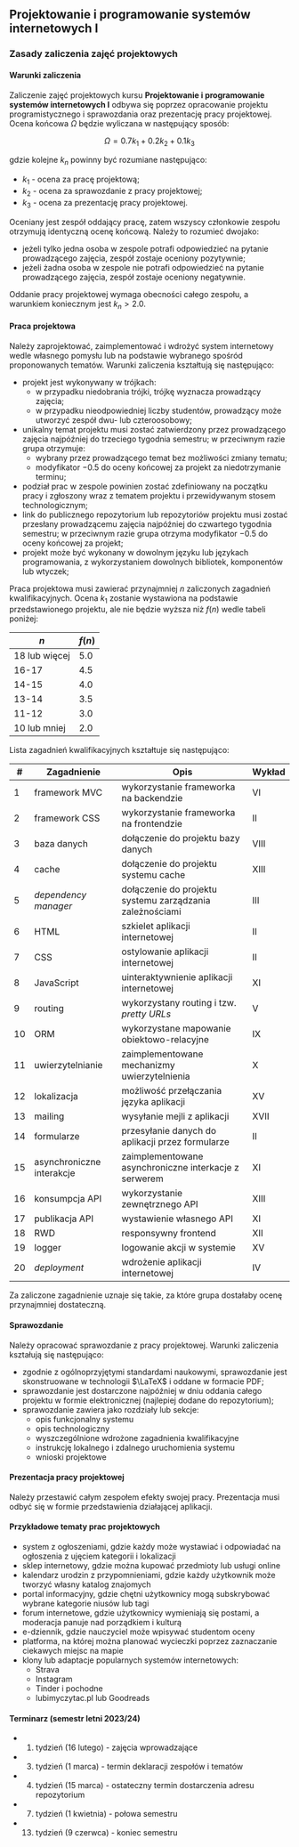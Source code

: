 ## Projektowanie i programowanie systemów internetowych I
### Zasady zaliczenia zajęć projektowych

#### Warunki zaliczenia

Zaliczenie zajęć projektowych kursu **Projektowanie i programowanie systemów internetowych I** odbywa się poprzez opracowanie projektu programistycznego i sprawozdania oraz prezentację pracy projektowej. Ocena końcowa $\Omega$ będzie wyliczana w następujący sposób:

$$ \Omega = 0.7k_1 + 0.2k_2 + 0.1k_3 $$

gdzie kolejne $k_n$ powinny być rozumiane następująco:

- $k_1$ - ocena za pracę projektową;
- $k_2$ - ocena za sprawozdanie z pracy projektowej;
- $k_3$ - ocena za prezentację pracy projektowej.

Oceniany jest zespół oddający pracę, zatem wszyscy członkowie zespołu otrzymują identyczną ocenę końcową. Należy to rozumieć dwojako:
- jeżeli tylko jedna osoba w zespole potrafi odpowiedzieć na pytanie prowadzącego zajęcia, zespół zostaje oceniony pozytywnie;
- jeżeli żadna osoba w zespole nie potrafi odpowiedzieć na pytanie prowadzącego zajęcia, zespół zostaje oceniony negatywnie.

Oddanie pracy projektowej wymaga obecności całego zespołu, a warunkiem koniecznym jest $k_n > 2.0$.

#### Praca projektowa

Należy zaprojektować, zaimplementować i wdrożyć system internetowy wedle własnego pomysłu lub na podstawie wybranego spośród proponowanych tematów. Warunki zaliczenia kształtują się następująco:
- projekt jest wykonywany w trójkach:
    - w przypadku niedobrania trójki, trójkę wyznacza prowadzący zajęcia;
    - w przypadku nieodpowiedniej liczby studentów, prowadzący może utworzyć zespół dwu- lub czteroosobowy;
- unikalny temat projektu musi zostać zatwierdzony przez prowadzącego zajęcia najpóźniej do trzeciego tygodnia semestru; w przeciwnym razie grupa otrzymuje:
    - wybrany przez prowadzącego temat bez możliwości zmiany tematu;
    - modyfikator $-0.5$ do oceny końcowej za projekt za niedotrzymanie terminu;
- podział prac w zespole powinien zostać zdefiniowany na początku pracy i zgłoszony wraz z tematem projektu i przewidywanym stosem technologicznym;
- link do publicznego repozytorium lub repozytoriów projektu musi zostać przesłany prowadzącemu zajęcia najpóźniej do czwartego tygodnia semestru; w przeciwnym razie grupa otrzyma modyfikator $-0.5$ do oceny końcowej za projekt; 
- projekt może być wykonany w dowolnym języku lub językach programowania, z wykorzystaniem dowolnych bibliotek, komponentów lub wtyczek;

Praca projektowa musi zawierać przynajmniej $n$ zaliczonych zagadnień kwalifikacyjnych. Ocena $k_1$ zostanie wystawiona na podstawie przedstawionego projektu, ale nie będzie wyższa niż $f(n)$ wedle tabeli poniżej:

| $n$           | $f(n)$ |
|---------------|--------|
| 18 lub więcej | 5.0    |
| 16-17         | 4.5    |
| 14-15         | 4.0    |
| 13-14         | 3.5    |
| 11-12         | 3.0    |
| 10 lub mniej  | 2.0    |

Lista zagadnień kwalifikacyjnych kształtuje się następująco:

| #  | Zagadnienie               | Opis                                                     | Wykład |
|----|---------------------------|----------------------------------------------------------|--------|
| 1  | framework MVC             | wykorzystanie frameworka na backendzie                   | VI     |
| 2  | framework CSS             | wykorzystanie frameworka na frontendzie                  | II     |
| 3  | baza danych               | dołączenie do projektu bazy danych                       | VIII   |
| 4  | cache                     | dołączenie do projektu systemu cache                     | XIII   |
| 5  | _dependency manager_      | dołączenie do projektu systemu zarządzania zależnościami | III    |
| 6  | HTML                      | szkielet aplikacji internetowej                          | II     |
| 7  | CSS                       | ostylowanie aplikacji internetowej                       | II     |
| 8  | JavaScript                | uinteraktywnienie aplikacji internetowej                 | XI     |
| 9  | routing                   | wykorzystany routing i tzw. _pretty URLs_                | V      |
| 10 | ORM                       | wykorzystane mapowanie obiektowo-relacyjne               | IX     |
| 11 | uwierzytelnianie          | zaimplementowane mechanizmy uwierzytelnienia             | X      |
| 12 | lokalizacja               | możliwość przełączania języka aplikacji                  | XV     |
| 13 | mailing                   | wysyłanie mejli z aplikacji                              | XVII   |
| 14 | formularze                | przesyłanie danych do aplikacji przez formularze         | II     |
| 15 | asynchroniczne interakcje | zaimplementowane asynchroniczne interkacje z serwerem    | XI     |
| 16 | konsumpcja API            | wykorzystanie zewnętrznego API                           | XIII   |
| 17 | publikacja API            | wystawienie własnego API                                 | XI     |
| 18 | RWD                       | responsywny frontend                                     | XII    |
| 19 | logger                    | logowanie akcji w systemie                               | XV     |
| 20 | _deployment_              | wdrożenie aplikacji internetowej                         | IV     |

Za zaliczone zagadnienie uznaje się takie, za które grupa dostałaby ocenę przynajmniej dostateczną.

#### Sprawozdanie
Należy opracować sprawozdanie z pracy projektowej. Warunki zaliczenia kształują się następująco:
- zgodnie z ogólnoprzyjętymi standardami naukowymi, sprawozdanie jest skonstruowane w technologii $\LaTeX$ i oddane w formacie PDF;
- sprawozdanie jest dostarczone najpóźniej w dniu oddania całego projektu w formie elektronicznej (najlepiej dodane do repozytorium);
- sprawozdanie zawiera jako rozdziały lub sekcje:
    - opis funkcjonalny systemu
    - opis technologiczny
    - wyszczególnione wdrożone zagadnienia kwalifikacyjne
    - instrukcję lokalnego i zdalnego uruchomienia systemu
    - wnioski projektowe

#### Prezentacja pracy projektowej
Należy przestawić całym zespołem efekty swojej pracy. Prezentacja musi odbyć się w formie przedstawienia działającej aplikacji.

#### Przykładowe tematy prac projektowych
- system z ogłoszeniami, gdzie każdy może wystawiać i odpowiadać na ogłoszenia z ujęciem kategorii i lokalizacji
- sklep internetowy, gdzie można kupować przedmioty lub usługi online
- kalendarz urodzin z przypomnieniami, gdzie każdy użytkownik może tworzyć własny katalog znajomych
- portal informacyjny, gdzie chętni użytkownicy mogą subskrybować wybrane kategorie niusów lub tagi
- forum internetowe, gdzie użytkownicy wymieniają się postami, a moderacja panuje nad porządkiem i kulturą
- e-dziennik, gdzie nauczyciel może wpisywać studentom oceny
- platforma, na której można planować wycieczki poprzez zaznaczanie ciekawych miejsc na mapie
- klony lub adaptacje popularnych systemów internetowych:
    - Strava
    - Instagram
    - Tinder i pochodne
    - lubimyczytac.pl lub Goodreads

#### Terminarz (semestr letni 2023/24)
- 1. tydzień (16 lutego) - zajęcia wprowadzające
- 3. tydzień (1 marca) - termin deklaracji zespołów i tematów
- 4. tydzień (15 marca) - ostateczny termin dostarczenia adresu repozytorium
- 7. tydzień (1 kwietnia) - połowa semestru
- 13. tydzień (9 czerwca) - koniec semestru

